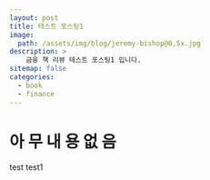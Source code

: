 ```yaml
---
layout: post
title: 테스트 포스팅1
image: 
  path: /assets/img/blog/jeremy-bishop@0,5x.jpg
description: >
    금융 책 리뷰 테스트 포스팅1 입니다.
sitemap: false
categories:
  - book
  - finance
---
```


# 아 무 내 용 없 음
test
test1


